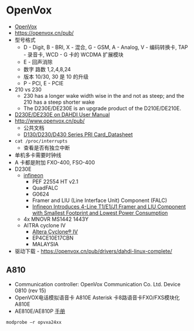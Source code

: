 
# OpenVox

* [OpenVox](http://www.openvox.cn/cn/)
* https://openvox.cn/pub/
* 型号格式
  * D - Digit, B - BRI, X - 混合, G - GSM, A - Analog, V - 编码转换卡, TAP - 录音卡, WCD - G 卡的 WCDMA 扩展模块
  * E - 回声消除
  * 数字 路数 1,2,4,8,24
  * 版本 10/30, 30 是 10 的升级
  * P - PCI, E - PCIE
* 210 vs 230
  * 230 has a longer wake width wise in the and not as steep; and the 210 has a steep shorter wake
  * The D230E/DE230E is an upgrade product of the D210E/DE210E.
* [D230E/DE230E on DAHDI User Manual](https://openvoxwiki.atlassian.net/wiki/spaces/UM/pages/917549/D230E+DE230E+on+DAHDI+User+Manual)
* http://www.openvox.cn/pub/
  * 公共文档
  * [D130/D230/D430 Series PRI Card_Datasheet](http://www.openvox.cn/pub/datasheets/English/D130_D230_D430_Series_PRI_Card_Datasheet.pdf)
* `cat /proc/interrupts`
  * 查看是否有独立中断
* 单机多卡需要时钟线
* A 卡都是附加 FXO-400, FSO-400
* D230E
  * [infineon](https://www.infineon.com/)
    * PEF 22554 HT v2.1
    * QuadFALC
    * G0624
    * Framer and LIU (Line Interface Unit) Component (FALC)
    * [Infineon Introduces 4-Line T1/E1/J1 Framer and LIU Component with Smallest Footprint and Lowest Power Consumption](https://www.infineon.com/cms/en/about-infineon/press/market-news/2002/129029.html)
  * 4x MNOVR MS1442 1443Y
  * AITRA cyclone IV
    * [Altera Cyclone® IV](https://www.altera.com.cn/products/fpga/cyclone-series/cyclone-iv/overview.html)
    * EP4CE10E17CBN
    * MALAYSIA
* 驱动下载 - https://openvox.cn/pub/drivers/dahdi-linux-complete/

## A810

* Communication controller: OpenVox Communication Co. Ltd. Device 0810 (rev 15)
* OpenVOX电话模拟语音卡 A810E Asterisk 卡8路语音卡FXO/FXS模块化 A810E
* AE810E/AE810P [手册](https://openvox.cn/pub/misc/AE810E_AE810P_Elastix%202.0.4_User_Manual_English.pdf)

```bash
modprobe –r opvxa24xx
```
